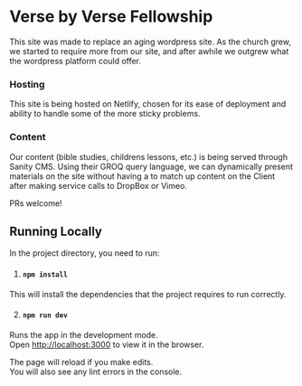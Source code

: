 # Verse by Verse Fellowship

This site was made to replace an aging wordpress site. As the church grew, we started to require more from our site, and after awhile we outgrew what the wordpress platform could offer.

### Hosting

This site is being hosted on Netlify, chosen for its ease of deployment and ability to handle some of the more sticky problems.

### Content

Our content (bible studies, childrens lessons, etc.) is being served through Sanity CMS. Using their GROQ query language, we can dynamically present materials on the site without having a to match up content on the Client after making service calls to DropBox or Vimeo.

PRs welcome!

## Running Locally

In the project directory, you need to run:

1.  #### `npm install`

This will install the dependencies that the project requires to run correctly.

2. #### `npm run dev`

Runs the app in the development mode.<br>
Open [http://localhost:3000](http://localhost:3000) to view it in the browser.

The page will reload if you make edits.<br>
You will also see any lint errors in the console.
